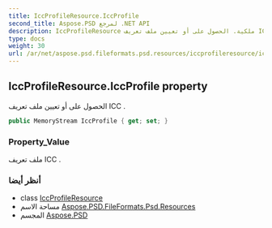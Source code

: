 ```yaml
---
title: IccProfileResource.IccProfile
second_title: Aspose.PSD لمرجع .NET API
description: IccProfileResource ملكية. الحصول على أو تعيين ملف تعريف ICC .
type: docs
weight: 30
url: /ar/net/aspose.psd.fileformats.psd.resources/iccprofileresource/iccprofile/
---
```

## IccProfileResource.IccProfile property

الحصول على أو تعيين ملف تعريف ICC .

```csharp
public MemoryStream IccProfile { get; set; }
```

### Property_Value

ملف تعريف ICC .

### أنظر أيضا

* class [IccProfileResource](../)
* مساحة الاسم [Aspose.PSD.FileFormats.Psd.Resources](../../iccprofileresource/)
* المجسم [Aspose.PSD](../../../)


